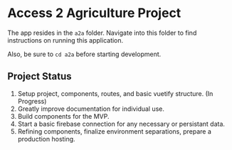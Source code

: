 # Access 2 Agriculture Project

The app resides in the `a2a` folder.  Navigate into this folder to find instructions on running this application.

Also, be sure to `cd a2a` before starting development.

## Project Status

1. Setup project, components, routes, and basic vuetify structure. (In Progress)
1. Greatly improve documentation for individual use.
1. Build components for the MVP.
1. Start a basic firebase connection for any necessary or persistant data.
1. Refining components, finalize environment separations, prepare a production hosting.